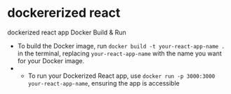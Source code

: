# dockererized react
dockerized react app
Docker Build & Run
- To build the Docker image, run `docker build -t your-react-app-name .` in the terminal, replacing `your-react-app-name` with the name you want for your Docker image.
- - To run your Dockerized React app, use `docker run -p 3000:3000 your-react-app-name`, ensuring the app is accessible 
